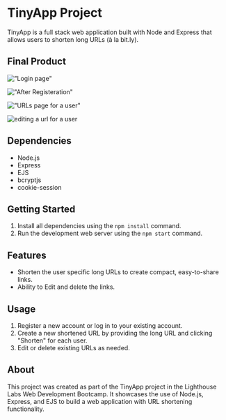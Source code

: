 # TinyApp Project

TinyApp is a full stack web application built with Node and Express that allows users to shorten long URLs (à la bit.ly).

## Final Product

!["Login page"](https://github.com/Aasemaaneh/tinyapp/blob/feature/user-registration/docs/Login.png?raw=true)  

!["After Registeration"](https://github.com/Aasemaaneh/tinyapp/blob/feature/user-registration/docs/registered.png?raw=true)

!["URLs page for a user"](https://github.com/Aasemaaneh/tinyapp/blob/feature/user-registration/docs/url_page.png?raw=true)  

![editing a url for a user](https://github.com/Aasemaaneh/tinyapp/blob/feature/user-registration/docs/urls_id.png?raw=true)

## Dependencies

- Node.js
- Express
- EJS
- bcryptjs
- cookie-session

## Getting Started

1. Install all dependencies using the `npm install` command.
2. Run the development web server using the `npm start` command.


## Features

- Shorten  the user specific long URLs to create compact, easy-to-share links.
- Ability to Edit and delete the links.

## Usage

1. Register a new account or log in to your existing account.
2. Create a new shortened URL by providing the long URL and clicking "Shorten" for each user.
3. Edit or delete existing URLs as needed.


## About

This project was created as part of the TinyApp project in the Lighthouse Labs Web Development Bootcamp. It showcases the use of Node.js, Express, and EJS to build a web application with URL shortening functionality.

